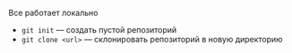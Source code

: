 Все работает локально
- `git init` — создать пустой репозиторий
- `git clone <url>` — склонировать репозиторий в новую директорию
